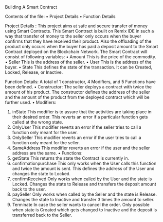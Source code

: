 Building A Smart Contract 

Contents of the file:
•	Project Details
•	Function Details


Project Details :
This project aims at safe and secure transfer of money using Smart Contracts. This Smart Contract is built on Remix IDE in such a way that transfer of money to the seller only occurs when the buyer confirms that they have received their product. Also the offloading of the product only occurs when the buyer has paid a deposit amount to the Smart Contract deployed on the Blockchain Network.
The Smart Contract will consist of following variables:
•	Amount
This is the price of the commodity.
•	Seller
This is the address of the seller.
•	User
This is the address of the buyer.
•	State
This defines the state of the transaction. It can be Created, Locked, Release, or Inactive.




Function Details:
A total of 1 constructor, 4 Modifiers, and 5 Functions have been defined.
•	Constructor:
The seller deploys a contract with twice the amount of his product. The constructor defines the address of the seller and the amount of the product from the deployed contract which will be further used.
•	Modifiers:
1.	inState
This modifier is to assure that the activities are taking place in their desired order. This reverts an error if a particular function gets called at the wrong state.
2.	OnlyUser
This modifier reverts an error if the seller tries to call a function only meant for the user.
3.	OnlySeller
This modifier reverts an error if the user tries to call a function only meant for the seller.
4.	SameAddress
This modifier reverts an error if the user and the seller address are the same.
•	Functions:
1.	getState
This returns the state the Contract is currently in.
2.	confirmationpurchase
This only works when the User calls this function and twice the amount is sent. This defines the address of the User and changes the state to Locked. 
3.	confirmReceived
Only works when called by the User and the state is Locked. Changes the state to Release and transfers the deposit amount back to the user.
4.	paySeller
Only works when called by the Seller and the state is Release. Changes the state to Inactive and transfer 3 times the amount to seller.
5.	Terminate
In case the seller wants to cancel the order. Only possible when state is Created which gets changed to Inactive and the deposit is transferred back to the Seller.

